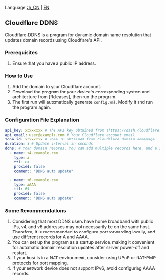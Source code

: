 Language [zh_CN](README.md) | [EN](README_EN.md)

## Cloudflare DDNS

Cloudflare-DDNS is a program for dynamic domain name resolution that updates domain records using Cloudflare's API.

### Prerequisites

1. Ensure that you have a public IP address.

### How to Use

1. Add the domain to your Cloudflare account.
2. Download the program for your device's corresponding system and architecture from [Releases], then run the program.
3. The first run will automatically generate `config.yml`. Modify it and run the program again.

### Configuration File Explanation

```yaml
api_key: xxxxxxxx # The API key obtained from (https://dash.cloudflare.com/profile/api-tokens)
api_email: user@example.com # Your Cloudflare account email
zone_id: xxxxxxxx # Zone ID obtained from Cloudflare domain homepage
duration: 5 # Update interval in seconds
ddns: # Your domain records. You can add multiple records here, and a subdomain can have both A and AAAA records.
  - name: v4.example.com
    type: A
    ttl: 60
    proxied: false
    comment: "DDNS auto update"

  - name: v6.example.com
    type: AAAA
    ttl: 60
    proxied: false
    comment: "DDNS auto update"
```
### Some Recommendations
1. Considering that most DDNS users have home broadband with public IPs, v4, and v6 addresses may not necessarily be on the same host. Therefore, it is recommended to configure port forwarding locally, and use different records for A and AAAA.
2. You can set up the program as a startup service, making it convenient for automatic domain resolution updates after server power-off and restart.
3. If your host is in a NAT environment, consider using UPnP or NAT-PMP protocols for port mapping.
4. If your network device does not support IPv6, avoid configuring AAAA records.
